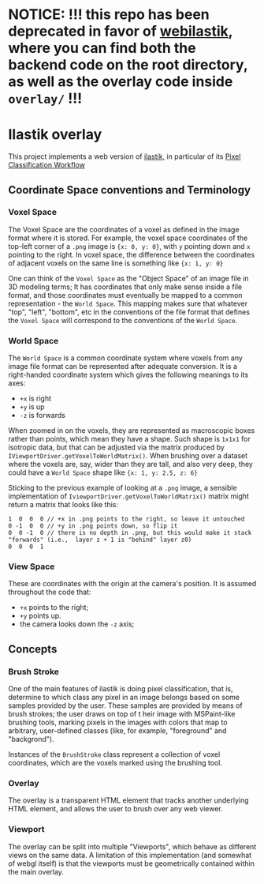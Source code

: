 # NOTICE: !!! this repo has been deprecated in favor of [webilastik](https://github.com/ilastik/webilastik), where you can find both the backend code on the root directory, as well as the overlay code inside `overlay/` !!!

# Ilastik overlay

This project implements a web version of [ilastik](https://www.ilastik.org/), in particular of its [Pixel Classification Workflow](https://www.ilastik.org/documentation/pixelclassification/pixelclassification)

## Coordinate Space conventions  and Terminology

### Voxel Space

The Voxel Space are the coordinates of a voxel as defined in the image format where it is stored. For example, the voxel space coordinates of the top-left corner of a `.png` image is `{x: 0, y: 0}`, with `y` pointing down and `x` pointing to the right. In voxel space, the difference between the coordinates of adjacent voxels on the same line is something like `{x: 1, y: 0}`

One can think of the `Voxel Space` as the "Object Space" of an image file in 3D modeling terms; It has coordinates that only make sense inside a file format, and those coordinates must eventually be mapped to a common representation - the `World Space`. This mapping makes sure that whatever "top", "left", "bottom", etc in the conventions of the file format that defines the `Voxel Space` will correspond to the conventions of the `World Space`.

### World Space

The `World Space` is a common coordinate system where voxels from any image file format can be represented after adequate conversion. It is a right-handed coordinate system which gives the following meanings to its axes:
- `+x` is right
- `+y` is up
- `-z` is forwards

When zoomed in on the voxels, they are represented as macroscopic boxes rather than points, which mean they have a shape. Such shape is `1x1x1` for isotropic data, but that can be adjusted via the matrix produced by `IViewportDriver.getVoxelToWorldMatrix()`. When brushing over a dataset where the voxels are, say, wider than they are tall, and also very deep, they could have a `World Space` shape like `{x: 1, y: 2.5, z: 6}`

Sticking to the previous example of looking at a `.png` image, a sensible implementation of `IviewportDriver.getVoxelToWorldMatrix()` matrix might return a matrix that looks like this:

```
1  0  0  0 // +x in .png points to the right, so leave it untouched
0 -1  0  0 // +y in .png points down, so flip it
0  0 -1  0 // there is no depth in .png, but this would make it stack "forwards" (i.e.,  layer z + 1 is "behind" layer z0)
0  0  0  1
```

### View Space

These are coordinates with the origin at the camera's position. It is assumed throughout the code that:
 - `+x` points to the right;
 - `+y` points up.
 - the camera looks down the `-z` axis;


## Concepts

### Brush Stroke

One of the main features of ilastik is doing pixel classification, that is, determine to which class any pixel in an image belongs based on some samples provided by the user. These samples are provided by means of brush strokes; the user draws on top of t heir image with MSPaint-like brushing tools, marking pixels in the images with colors that map to arbitrary, user-defined classes (like, for example, "foreground" and "backgrond").

Instances of the `BrushStroke` class represent a collection of voxel coordinates, which are the voxels marked using the brushing tool.

### Overlay

The overlay is a transparent HTML element that tracks another underlying HTML element, and allows the user to brush over any web viewer.

### Viewport

The overlay can be split into multiple "Viewports", which behave as different views on the same data. A limitation of this implementation (and somewhat of webgl itself) is that the viewports must be geometrically contained within the main overlay.
